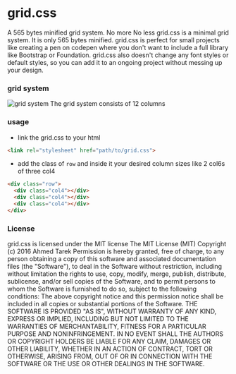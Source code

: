 # grid.css
A 565 bytes minified grid system. No more No less
grid.css is a minimal grid system. It is only 565 bytes minified. grid.css is perfect for small projects like creating a pen on codepen where you don't want to include a full library like Bootstrap or Foundation. grid.css also doesn't change any font styles or default styles, so you can add it to an ongoing project without messing up your design.
### grid system
![grid system](https://ahmedtarek2134.github.io/grid.css/demo/img/grid.png)
The grid system consists of 12 columns
### usage
* link the grid.css to your html
```html
<link rel="stylesheet" href="path/to/grid.css">
```
* add the class of ```row``` and inside it your desired column sizes like 2 col6s of three col4
```html
<div class="row">
  <div class="col4"></div>
  <div class="col4"></div>
  <div class="col4"></div>
</div>
```
### License
grid.css is licensed under the MIT license
The MIT License (MIT)
Copyright (c) 2016 Ahmed Tarek
Permission is hereby granted, free of charge, to any person obtaining a copy of this software and associated documentation files (the "Software"), to deal in the Software without restriction, including without limitation the rights to use, copy, modify, merge, publish, distribute, sublicense, and/or sell copies of the Software, and to permit persons to whom the Software is furnished to do so, subject to the following conditions:
The above copyright notice and this permission notice shall be included in all copies or substantial portions of the Software.
THE SOFTWARE IS PROVIDED "AS IS", WITHOUT WARRANTY OF ANY KIND, EXPRESS OR IMPLIED, INCLUDING BUT NOT LIMITED TO THE WARRANTIES OF MERCHANTABILITY, FITNESS FOR A PARTICULAR PURPOSE AND NONINFRINGEMENT. IN NO EVENT SHALL THE AUTHORS OR COPYRIGHT HOLDERS BE LIABLE FOR ANY CLAIM, DAMAGES OR OTHER LIABILITY, WHETHER IN AN ACTION OF CONTRACT, TORT OR OTHERWISE, ARISING FROM, OUT OF OR IN CONNECTION WITH THE SOFTWARE OR THE USE OR OTHER DEALINGS IN THE SOFTWARE.
